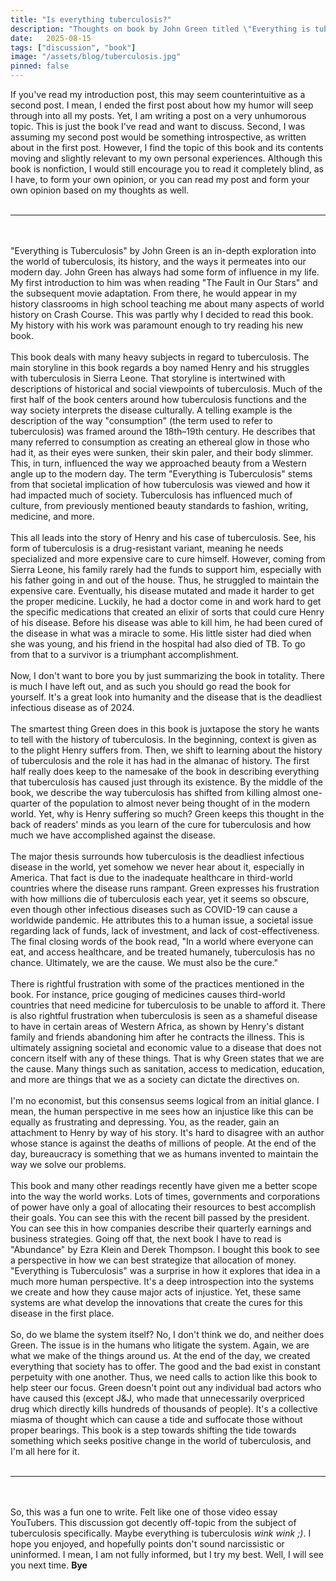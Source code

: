 ```yaml
---
title: "Is everything tuberculosis?"
description: "Thoughts on book by John Green titled \"Everything is tuberculosis\""
date:   2025-08-15
tags: ["discussion", "book"]
image: "/assets/blog/tuberculosis.jpg"
pinned: false
---
```


If you've read my introduction post, this may seem counterintuitive as a second post. I mean, I ended the first post about how my humor will seep through into all my posts. Yet, I am writing a post on a very unhumorous topic. This is just the book I've read and want to discuss. Second, I was assuming my second post would be something introspective, as written about in the first post. However, I find the topic of this book and its contents moving and slightly relevant to my own personal experiences. Although this book is nonfiction, I would still encourage you to read it completely blind, as I have, to form your own opinion, or you can read my post and form your own opinion based on my thoughts as well.
<br>
<br>
<hr>
<br>
<br>
"Everything is Tuberculosis" by John Green is an in-depth exploration into the world of tuberculosis, its history, and the ways it permeates into our modern day. John Green has always had some form of influence in my life. My first introduction to him was when reading "The Fault in Our Stars" and the subsequent movie adaptation. From there, he would appear in my history classrooms in high school teaching me about many aspects of world history on Crash Course. This was partly why I decided to read this book. My history with his work was paramount enough to try reading his new book.
<br>
<br>
This book deals with many heavy subjects in regard to tuberculosis. The main storyline in this book regards a boy named Henry and his struggles with tuberculosis in Sierra Leone. That storyline is intertwined with descriptions of historical and social viewpoints of tuberculosis. Much of the first half of the book centers around how tuberculosis functions and the way society interprets the disease culturally. A telling example is the description of the way "consumption" (the term used to refer to tuberculosis) was framed around the 18th–19th century. He describes that many referred to consumption as creating an ethereal glow in those who had it, as their eyes were sunken, their skin paler, and their body slimmer. This, in turn, influenced the way we approached beauty from a Western angle up to the modern day. The term "Everything is Tuberculosis" stems from that societal implication of how tuberculosis was viewed and how it had impacted much of society. Tuberculosis has influenced much of culture, from previously mentioned beauty standards to fashion, writing, medicine, and more.
<br>
<br>
This all leads into the story of Henry and his case of tuberculosis. See, his form of tuberculosis is a drug-resistant variant, meaning he needs specialized and more expensive care to cure himself. However, coming from Sierra Leone, his family rarely had the funds to support him, especially with his father going in and out of the house. Thus, he struggled to maintain the expensive care. Eventually, his disease mutated and made it harder to get the proper medicine. Luckily, he had a doctor come in and work hard to get the specific medications that created an elixir of sorts that could cure Henry of his disease. Before his disease was able to kill him, he had been cured of the disease in what was a miracle to some. His little sister had died when she was young, and his friend in the hospital had also died of TB. To go from that to a survivor is a triumphant accomplishment. 
<br>
<br>
Now, I don't want to bore you by just summarizing the book in totality. There is much I have left out, and as such you should go read the book for yourself. It's a great look into humanity and the disease that is the deadliest infectious disease as of 2024. 
<br>
<br>
The smartest thing Green does in this book is juxtapose the story he wants to tell with the history of tuberculosis. In the beginning, context is given as to the plight Henry suffers from. Then, we shift to learning about the history of tuberculosis and the role it has had in the almanac of history. The first half really does keep to the namesake of the book in describing everything that tuberculosis has caused just through its existence. By the middle of the book, we describe the way tuberculosis has shifted from killing almost one-quarter of the population to almost never being thought of in the modern world. Yet, why is Henry suffering so much? Green keeps this thought in the back of readers' minds as you learn of the cure for tuberculosis and how much we have accomplished against the disease. 
<br>
<br>
The major thesis surrounds how tuberculosis is the deadliest infectious disease in the world, yet somehow we never hear about it, especially in America. That fact is due to the inadequate healthcare in third-world countries where the disease runs rampant. Green expresses his frustration with how millions die of tuberculosis each year, yet it seems so obscure, even though other infectious diseases such as COVID-19 can cause a worldwide pandemic. He attributes this to a human issue, a societal issue regarding lack of funds, lack of investment, and lack of cost-effectiveness. The final closing words of the book read, "In a world where everyone can eat, and access healthcare, and be treated humanely, tuberculosis has no chance. Ultimately, we are the cause. We must also be the cure."
<br>
<br>
There is rightful frustration with some of the practices mentioned in the book. For instance, price gouging of medicines causes third-world countries that need medicine for tuberculosis to be unable to afford it. There is also rightful frustration when tuberculosis is seen as a shameful disease to have in certain areas of Western Africa, as shown by Henry's distant family and friends abandoning him after he contracts the illness. This is ultimately assigning societal and economic value to a disease that does not concern itself with any of these things. That is why Green states that we are the cause. Many things such as sanitation, access to medication, education, and more are things that we as a society can dictate the directives on. <br>
<br>
I'm no economist, but this consensus seems logical from an initial glance. I mean, the human perspective in me sees how an injustice like this can be equally as frustrating and depressing. You, as the reader, gain an attachment to Henry by way of his story. It's hard to disagree with an author whose stance is against the deaths of millions of people. At the end of the day, bureaucracy is something that we as humans invented to maintain the way we solve our problems.
<br>
<br>
This book and many other readings recently have given me a better scope into the way the world works. Lots of times, governments and corporations of power have only a goal of allocating their resources to best accomplish their goals. You can see this with the recent bill passed by the president. You can see this in how companies describe their quarterly earnings and business strategies. Going off that, the next book I have to read is "Abundance" by Ezra Klein and Derek Thompson. I bought this book to see a perspective in how we can best strategize that allocation of money. "Everything is Tuberculosis" was a surprise in how it explores that idea in a much more human perspective. It's a deep introspection into the systems we create and how they cause major acts of injustice. Yet, these same systems are what develop the innovations that create the cures for this disease in the first place.
<br>
<br>
So, do we blame the system itself? No, I don't think we do, and neither does Green. The issue is in the humans who litigate the system. Again, we are what we make of the things around us. At the end of the day, we created everything that society has to offer. The good and the bad exist in constant perpetuity with one another. Thus, we need calls to action like this book to help steer our focus. Green doesn't point out any individual bad actors who have caused this (except J&J, who made that unnecessarily overpriced drug which directly kills hundreds of thousands of people). It's a collective miasma of thought which can cause a tide and suffocate those without proper bearings. This book is a step towards shifting the tide towards something which seeks positive change in the world of tuberculosis, and I'm all here for it.
<br>
<br>
<hr>
<br>
<br>
So, this was a fun one to write. Felt like one of those video essay YouTubers. This discussion got decently off-topic from the subject of tuberculosis specifically. Maybe everything is tuberculosis <em>wink wink ;)</em>. I hope you enjoyed, and hopefully points don't sound narcissistic or uninformed. I mean, I am not fully informed, but I try my best. Well, I will see you next time. <strong>Bye</strong>